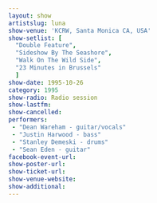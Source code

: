 ```yaml
---
layout: show
artistslug: luna
show-venue: 'KCRW, Santa Monica CA, USA'
show-setlist: [
  "Double Feature",
  "Sideshow By The Seashore",
  "Walk On The Wild Side",
  "23 Minutes in Brussels"
  ]
show-date: 1995-10-26
category: 1995
show-radio: Radio session
show-lastfm: 
show-cancelled: 
performers: 
 - "Dean Wareham - guitar/vocals"
 - "Justin Harwood - bass"
 - "Stanley Demeski - drums"
 - "Sean Eden - guitar"
facebook-event-url: 
show-poster-url: 
show-ticket-url: 
show-venue-website: 
show-additional: 
---
```


